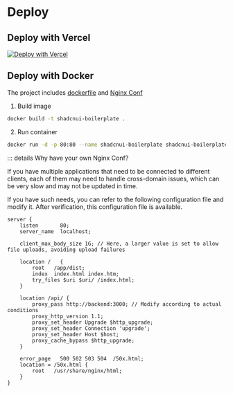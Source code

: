 # Deploy

## Deploy with Vercel


[![Deploy with Vercel](https://vercel.com/button)](https://vercel.com/new/clone?repository-url=https%3A%2F%2Fgithub.com%2FTinsFox%2Fshadcnui-boilerplate&env=VITE_APP_NAME,VITE_API_URL,VITE_ENABLE_DEVTOOLS,VITE_EDITOR,VITE_ENABLE_MOCK)

## Deploy with Docker

The project includes [dockerfile](https://github.com/TinsFox/shadcnui-boilerplate/blob/main/Dockerfile) and [Nginx Conf](https://github.com/TinsFox/shadcnui-boilerplate/blob/main/docker/nginx.conf)

1. Build image

```bash
docker build -t shadcnui-boilerplate .
```

2. Run container

```bash
docker run -d -p 80:80 --name shadcnui-boilerplate shadcnui-boilerplate
```

::: details Why have your own Nginx Conf?

If you have multiple applications that need to be connected to different clients, each of them may need to handle cross-domain issues, which can be very slow and may not be updated in time.

If you have such needs, you can refer to the following configuration file and modify it. After verification, this configuration file is available.

```nginx.conf{12-20}
server {
    listen       80;
    server_name  localhost;

    client_max_body_size 1G; // Here, a larger value is set to allow file uploads, avoiding upload failures

    location /   {
        root   /app/dist;
        index  index.html index.htm;
        try_files $uri $uri/ /index.html;
    }

    location /api/ {
        proxy_pass http://backend:3000; // Modify according to actual conditions
        proxy_http_version 1.1;
        proxy_set_header Upgrade $http_upgrade;
        proxy_set_header Connection 'upgrade';
        proxy_set_header Host $host;
        proxy_cache_bypass $http_upgrade;
    }

    error_page   500 502 503 504  /50x.html;
    location = /50x.html {
        root   /usr/share/nginx/html;
    }
}
```

